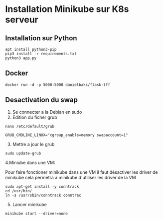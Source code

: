 # Installation Minikube sur K8s serveur 

## Installation sur Python    
```
apt install python3-pip
pip3 install -r requirements.txt
python3 app.py
```

## Docker
```
docker run -d -p 5000:5000 danielbaks/flask-tff
```
 
## Desactivation du swap 
1. Se connecter a la Debian en sudo 
2. Edition du ficher grub 

```
nano /etc/default/grub 
```

```
GRUB_CMDLINE_LINUX="cgroup_enable=memory swapaccount=1"
```
3. Mettre a jour le grub

```
sudo update-grub 
```

4.Miniube dans une VM: 

Pour faire fonctioner minikube dans une VM il faut désactiver les driver de minikube cela permetra a minikube d'utiliser les driver de la VM
```
sudo apt-get install -y conntrack
cd /usr/bin/
ln -s /usr/sbin/conntrack conntrac
```

5. Lancer minikube

```
minikube start --driver=none
```
